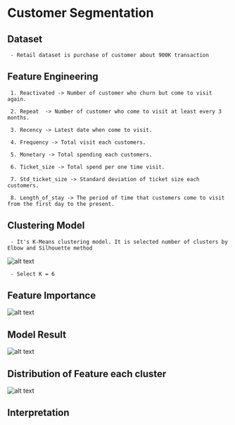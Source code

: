 # Customer Segmentation

## Dataset
     - Retail dataset is purchase of customer about 900K transaction
     
## Feature Engineering

     1. Reactivated	-> Number of customer who churn but come to visit again.
     
     2. Repeat	-> Number of customer who come to visit at least every 3 months.
     
     3. Recency -> Latest date when come to visit.
     
     4. Frequency -> Total visit each customers.
     
     5. Monetary -> Total spending each customers.
     
     6. Ticket_size -> Total spend per one time visit.
     
     7. Std_ticket_size -> Standard deviation of ticket size each customers.
     
     8. Length_of_stay -> The period of time that customers come to visit from the first day to the present.
     
## Clustering Model

     - It's K-Means clustering model. It is selected number of clusters by Elbow and Silhouette method
     
   ![alt text](https://github.com/PisutSukpool/BADS7105-CRM-analytics-and-intelligence/blob/main/Homework%2006/Select_K.png?raw=true)
     
     - Select K = 6
     
## Feature Importance

   ![alt text](https://github.com/PisutSukpool/BADS7105-CRM-analytics-and-intelligence/blob/main/Homework%2006/feature_importance.png?raw=true)

## Model Result

   ![alt text](https://github.com/PisutSukpool/BADS7105-CRM-analytics-and-intelligence/blob/main/Homework%2006/result_model.png?raw=true)

## Distribution of Feature each cluster

   ![alt text](https://github.com/PisutSukpool/BADS7105-CRM-analytics-and-intelligence/blob/main/Homework%2006/distribution_feature.png?raw=true)

## Interpretation




